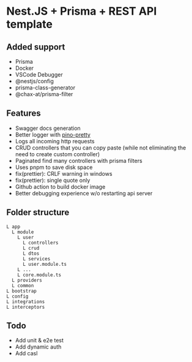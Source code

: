 # Nest.JS + Prisma + REST API template

## Added support
- Prisma
- Docker
- VSCode Debugger
- @nestjs/config
- prisma-class-generator
- @chax-at/prisma-filter

## Features
- Swagger docs generation
- Better logger with [pino-pretty](https://github.com/pinojs/pino-pretty)
- Logs all incoming http requests
- CRUD controllers that you can copy paste (while not eliminating the need to create custom controller)
- Paginated find many controllers with prisma filters 
- Uses pnpm to save disk space
- fix(prettier): CRLF warning in windows
- fix(prettier): single quote only 
- Github action to build docker image
- Better debugging experience w/o restarting api server

## Folder structure
```
L app
  L module
    L user
      L controllers
      L crud
      L dtos
      L services
      L user.module.ts
    L ...
    L core.module.ts
  L providers
  L common
L bootstrap
L config
L integrations
L interceptors
```

## Todo
- Add unit & e2e test
- Add dynamic auth
- Add casl